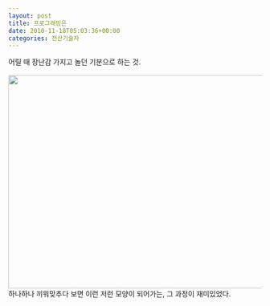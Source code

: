 ```yaml
---
layout: post
title: 프로그래밍은
date: 2010-11-18T05:03:36+00:00
categories: 전산기술자
---
```

어릴 때 장난감 가지고 놀던 기분으로 하는 것.<br />
<br />
<img src="http://jinto.pe.kr/wp-content/uploads/1/cfile9.uf.1145E4334CE4B3510A2263.jpg" class="aligncenter" width="640" height="425" alt="" filename="IMGP9636.jpg" filemime="image/jpeg" /><br />
하나하나 끼워맞추다 보면 이런 저런 모양이 되어가는, 그 과정이 재미있었다.<br />
